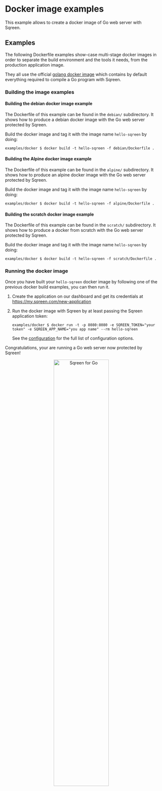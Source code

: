 # Docker image examples

This example allows to create a docker image of Go web server with Sqreen.

## Examples

The following Dockerfile examples show-case multi-stage docker images in order
to separate the build environment and the tools it needs, from the production
application image.

They all use the official [golang docker image](https://hub.docker.com/_/golang)
which contains by default everything required to compile a Go program with
Sqreen.

### Building the image examples

#### Building the debian docker image example

The Dockerfile of this example can be found in the `debian/` subdirectory.
It shows how to produce a debian docker image with the Go web server
protected by Sqreen.

Build the docker image and tag it with the image name `hello-sqreen` by doing:

```console
examples/docker $ docker build -t hello-sqreen -f debian/Dockerfile .
```

#### Building the Alpine docker image example

The Dockerfile of this example can be found in the `alpine/` subdirectory.
It shows how to produce an alpine docker image with the Go web server
protected by Sqreen.

Build the docker image and tag it with the image name `hello-sqreen` by doing:

```console
examples/docker $ docker build -t hello-sqreen -f alpine/Dockerfile .
```

#### Building the scratch docker image example

The Dockerfile of this example can be found in the `scratch/` subdirectory.
It shows how to produce a docker from scratch with the Go web server protected
by Sqreen.

Build the docker image and tag it with the image name `hello-sqreen` by doing:

```console
examples/docker $ docker build -t hello-sqreen -f scratch/Dockerfile .
```

### Running the docker image

Once you have built your `hello-sqreen` docker image by following one of the
previous docker build examples, you can then run it.

1. Create the application on our dashboard and get its credentials at <https://my.sqreen.com/new-application>

1. Run the docker image with Sqreen by at least passing the Sqreen application
   token:
   ```console
   examples/docker $ docker run -t -p 8080:8080 -e SQREEN_TOKEN="your token" -e SQREEN_APP_NAME="you app name" --rm hello-sqreen
   ```
   See the [configuration](https://docs.sqreen.com/go/configuration/) for the
   full list of configuration options.

Congratulations, your are running a Go web server now protected by Sqreen!

<p align="center">
<img width="60%" src="../../doc/images/blocking-page-with-gopher.png" alt="Sqreen for Go" title="Sqreen for Go" />
</p>
